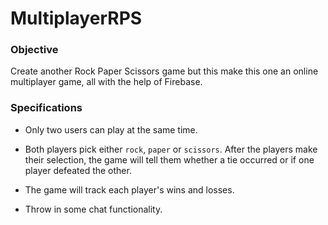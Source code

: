 # MultiplayerRPS

### Objective
Create another Rock Paper Scissors game but this make this one an online multiplayer game, all with the help of Firebase.

### Specifications

  * Only two users can play at the same time.

  * Both players pick either `rock`, `paper` or `scissors`. After the players make their selection, the game will tell them whether a tie occurred or if one player defeated the other.

  * The game will track each player's wins and losses.

  * Throw in some chat functionality.
